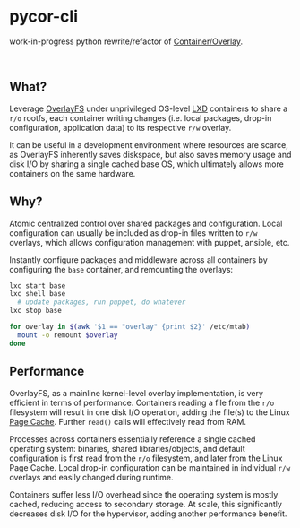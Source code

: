 # pycor-cli
work-in-progress python rewrite/refactor of [Container/Overlay](https://github.com/Jayfrown/container-overlay).

&nbsp;

## What?
Leverage [OverlayFS](https://wiki.archlinux.org/index.php/Overlay_filesystem) under unprivileged OS-level [LXD](https://linuxcontainers.org/lxd/introduction/) containers to share a `r/o` rootfs, each container writing changes (i.e. local packages, drop-in configuration, application data) to its respective `r/w` overlay.

It can be useful in a development environment where resources are scarce, as OverlayFS inherently saves diskspace, but also saves memory usage and disk I/O by sharing a single cached base OS, which ultimately allows more containers on the same hardware.

## Why?
Atomic centralized control over shared packages and configuration. Local configuration can usually be included as drop-in files written to `r/w` overlays, which allows configuration management with puppet, ansible, etc.

Instantly configure packages and middleware across all containers by configuring the `base` container, and remounting the overlays:
```bash
lxc start base
lxc shell base
  # update packages, run puppet, do whatever
lxc stop base

for overlay in $(awk '$1 == "overlay" {print $2}' /etc/mtab)
  mount -o remount $overlay
done
```

## Performance
OverlayFS, as a mainline kernel-level overlay implementation, is very efficient in terms of performance. Containers reading a file from the `r/o` filesystem will result in one disk I/O operation, adding the file(s) to the Linux [Page Cache](https://en.wikipedia.org/wiki/Page_cache). Further `read()` calls will effectively read from RAM.

Processes across containers essentially reference a single cached operating system: binaries, shared libraries/objects, and default configuration is first read from the `r/o` filesystem, and later from the Linux Page Cache. Local drop-in configuration can be maintained in individual `r/w` overlays and easily changed during runtime.

Containers suffer less I/O overhead since the operating system is mostly cached, reducing access to secondary storage. At scale, this significantly decreases disk I/O for the hypervisor, adding another performance benefit.
